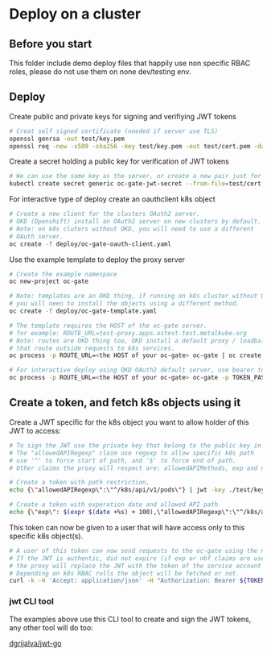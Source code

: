 
# Deploy on a cluster

## Before you start

This folder include demo deploy files that happily use non specific RBAC roles, please do not use them on none dev/testing env.

## Deploy

Create public and private keys for signing and verifiying JWT tokens

``` bash
# Creat self signed certificate (needed if server use TLS)
openssl genrsa -out test/key.pem
openssl req -new -x509 -sha256 -key test/key.pem -out test/cert.pem -days 3650
```

Create a secret holding a public key for verification of JWT tokens

``` bash
# We can use the same key as the server, or create a new pair just for JWT tokens.
kubectl create secret generic oc-gate-jwt-secret --from-file=test/cert.pem
```

For interactive type of deploy create an oauthclient k8s object

``` bash
# Create a new client for the clusters OAuth2 server.
# OKD (Openshift) install an OAuth2 server on new clusters by default.
# Note: on k8s cluters without OKD, you will need to use a different
# OAuth server.
oc create -f deploy/oc-gate-oauth-client.yaml
```

Use the example template to deploy the proxy server

``` bash
# Create the example namespace
oc new-project oc-gate

# Note: templates are an OKD thing, if running on k8s cluster without OKD
# you will neen to install the objects using a different method.
oc create -f deploy/oc-gate-template.yaml 

# The template requires the HOST of the oc-gate server.
# for example: ROUTE_URL=test-proxy.apps.ostest.test.metalkube.org
# Note: routes are OKD thing too, OKD install a default proxy / loadbalancer
# that route outside requests to k8s services.
oc process -p ROUTE_URL=<the HOST of your oc-gate> oc-gate | oc create -f -

# For interactive deploy using OKD OAuth2 default server, use bearer token pass through.
oc process -p ROUTE_URL=<the HOST of your oc-gate> oc-gate -p TOKEN_PASSTHROUGH=true | oc create -f -
```

## Create a token, and fetch k8s objects using it

Create a JWT specific for the k8s object you want to allow holder of this JWT to access:

``` bash
# To sign the JWT use the private key that belong to the public key in the running oc-gate
# The "allowedAPIRegexp" claim use regexp to allow specific k8s path
# use '^' to force start of path, and '$' to force end of path.
# Other claims the proxy will respect are: allowedAPIMethods, exp and nbf

# Create a token with path restriction,
echo {\"allowedAPIRegexp\":\"^/k8s/api/v1/pods\"} | jwt -key ./test/key.pem -alg RS256 -sign -

# Create a token with experation date and allowed API path
echo {\"exp\": $(expr $(date +%s) + 100),\"allowedAPIRegexp\":\"^/k8s/api/v1/namespaces/test\"} | jwt -key ./test/key.pem -alg RS256 -sign -
```

This token can now be given to a user that will have access only to this specific k8s object(s).

``` bash
# A user of this token can now send requests to the oc-gate using the new JWT
# If the JWT is authentic, did not expire (if exp or nbf claims are used), and match the allowed path -
# the proxy will replace the JWT with the token of the service account running the proxy,
# Depending on k8s RBAC rulls the object will be fetched or not.
curl -k -H 'Accept: application/json' -H "Authorization: Bearer ${TOKEN}" https://<route to your oc gate>/k8s/<API path of k8s object> | jq
```

### jwt CLI tool

The examples above use this CLI tool to create and sign the JWT tokens, any other tool will do too:

[dgrijalva/jwt-go](https://github.com/dgrijalva/jwt-go/tree/master/cmd/jwt)
